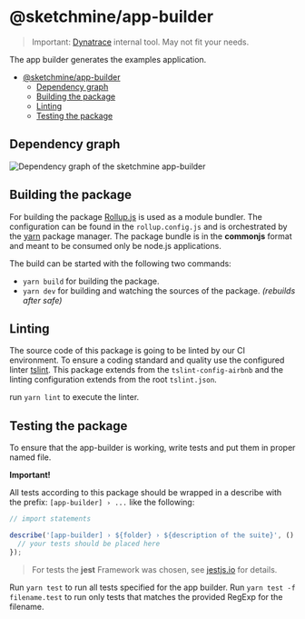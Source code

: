 # @sketchmine/app-builder

> Important: [Dynatrace](https://www.dynatrace.com/) internal tool. May not fit your needs.

The app builder generates the examples application.

- [@sketchmine/app-builder](#sketchmineapp-builder)
  - [Dependency graph](#dependency-graph)
  - [Building the package](#building-the-package)
  - [Linting](#linting)
  - [Testing the package](#testing-the-package)

## Dependency graph

![Dependency graph of the sketchmine app-builder](https://dt-cdn.net/images/app-builder-3920-26893ebb1b.png)

## Building the package

For building the package [Rollup.js](https://rollupjs.org/guide/en) is used as a module bundler. The configuration can be found in the `rollup.config.js` and is orchestrated by the [yarn](https://yarnpkg.com/en/) package manager.
The package bundle is in the **commonjs** format and meant to be consumed only be node.js applications.

The build can be started with the following two commands:

- `yarn build` for building the package.
- `yarn dev` for building and watching the sources of the package. *(rebuilds after safe)*

## Linting

The source code of this package is going to be linted by our CI environment. To ensure a coding standard and quality use the configured linter [tslint](https://palantir.github.io/tslint/). This package extends from the `tslint-config-airbnb` and the linting configuration extends from the root `tslint.json`.

run `yarn lint` to execute the linter.

## Testing the package

To ensure that the app-builder is working, write tests and put them in proper named file.

**Important!**

All tests according to this package should be wrapped in a describe with the prefix: `[app-builder] › ...` like the following:

```typescript
// import statements

describe('[app-builder] › ${folder} › ${description of the suite}', () => {
  // your tests should be placed here
});
```

> For tests the **jest** Framework was chosen, see [jestjs.io](https://jestjs.io/) for details.

Run `yarn test` to run all tests specified for the app builder. Run `yarn test -f filename.test` to run only tests that matches the provided RegExp for the filename.
